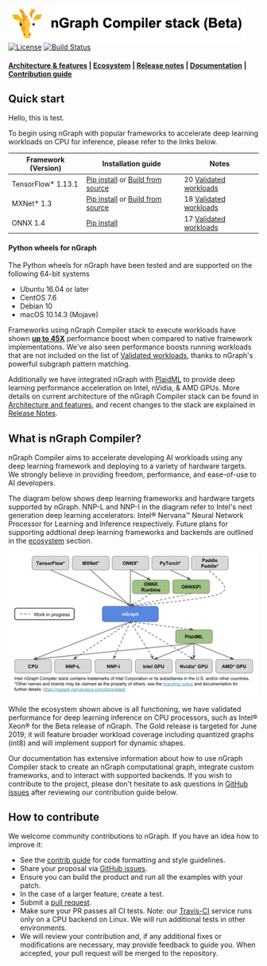 ![nGraph Compiler stack](doc/sphinx/source/graphics/ngraph_header.png)
[![License](https://img.shields.io/badge/License-Apache%202.0-blue.svg)](https://github.com/NervanaSystems/ngraph/blob/master/LICENSE) [![Build Status][build-status-badge]][build-status]

<div align="left">
  <h4>
    <a href="./ABOUT.md">Architecture & features</a> | <a href="./ecosystem-overview.md" >Ecosystem</a> | <a href="https://ngraph.nervanasys.com/docs/latest/project/release-notes.html">Release notes</a><span> | </span> <a href="https://ngraph.nervanasys.com/docs/latest">Documentation</a><span> | </span> <a href="#How-to-contribute" >Contribution guide</a>
 </h4>
</div>

## Quick start

Hello, this is test.

To begin using nGraph with popular frameworks to accelerate deep learning
workloads on CPU for inference, please refer to the links below.

|  Framework (Version)       | Installation guide                     | Notes
|----------------------------|----------------------------------------|-----------------------------------
| TensorFlow* 1.13.1         | [Pip install](https://github.com/NervanaSystems/ngraph-tf#option-1-use-a-pre-built-ngraph-tensorflow-bridge) or [Build from source](https://github.com/NervanaSystems/ngraph-tf#option-2-build-ngraph-bridge-from-source)   | 20 [Validated workloads]
| MXNet* 1.3                 | [Pip install](https://github.com/NervanaSystems/ngraph-mxnet#Installation) or [Build from source](https://github.com/NervanaSystems/ngraph-mxnet#building-with-ngraph-support)| 18 [Validated workloads]   
| ONNX 1.4                   | [Pip install](https://github.com/NervanaSystems/ngraph-onnx#installation)                          | 17 [Validated workloads] 


#### Python wheels for nGraph

The Python wheels for nGraph have been tested and are supported on the following
64-bit systems

* Ubuntu 16.04 or later
* CentOS 7.6
* Debian 10
* macOS 10.14.3 (Mojave)

Frameworks using nGraph Compiler stack to execute workloads have shown
[**up to 45X**](https://ai.intel.com/ngraph-compiler-stack-beta-release/)
performance boost when compared to native framework implementations. We've also
seen performance boosts running workloads that are not included on the list of
[Validated workloads], thanks to nGraph's powerful subgraph pattern matching.

Additionally we have integrated nGraph with [PlaidML] to provide deep learning
performance acceleration on Intel, nVidia, & AMD GPUs. More details on current
architecture of the nGraph Compiler stack can be found in [Architecture and features],
and recent changes to the stack are explained in [Release Notes].

## What is nGraph Compiler?

nGraph Compiler aims to accelerate developing AI workloads using any deep learning
framework and deploying to a variety of hardware targets. We strongly believe in
providing freedom, performance, and ease-of-use to AI developers.

The diagram below shows deep learning frameworks and hardware targets
supported by nGraph. NNP-L and NNP-I in the diagram refer to Intel's next generation
deep learning accelerators: Intel® Nervana™ Neural Network Processor for Learning and
Inference respectively.  Future plans for supporting addtional deep learning frameworks
and backends are outlined in the [ecosystem] section.


![](doc/sphinx/source/graphics/main_diagram_fw_hw.png)


While the ecosystem shown above is all functioning, we have validated
performance for deep learning inference on CPU processors, such as Intel® Xeon®
for the Beta release of nGraph. The Gold release is targeted for June 2019; it
will feature broader workload coverage including quantized graphs (int8) and
will implement support for dynamic shapes.

Our documentation has extensive information about how to use nGraph Compiler
stack to create an nGraph computational graph, integrate custom frameworks,
and to interact with supported backends. If you wish to contribute to the
project, please don't hesitate to ask questions in [GitHub issues] after
reviewing our contribution guide below.


## How to contribute

We welcome community contributions to nGraph. If you have an idea how
to improve it:

* See the [contrib guide] for code formatting and style guidelines.
* Share your proposal via [GitHub issues].
* Ensure you can build the product and run all the examples with your patch.
* In the case of a larger feature, create a test.
* Submit a [pull request].
* Make sure your PR passes all CI tests. Note: our [Travis-CI][build-status] service
  runs only on a CPU backend on Linux. We will run additional tests
  in other environments.
* We will review your contribution and, if any additional fixes or
  modifications are necessary, may provide feedback to guide you. When
  accepted, your pull request will be merged to the repository.


[Ecosystem]: ./ecosystem-overview.md
[Architecture and features]:https://ngraph.nervanasys.com/docs/latest/project/about.html
[Documentation]: https://ngraph.nervanasys.com/docs/latest
[build the Library]: https://ngraph.nervanasys.com/docs/latest/buildlb.html
[Getting Started Guides]: Getting-started-guides
[Validated workloads]: https://ngraph.nervanasys.com/docs/latest/frameworks/validated/list.html
[Functional]: https://github.com/NervanaSystems/ngraph-onnx/
[How to contribute]: How-to-contribute
[framework integration guides]: https://ngraph.nervanasys.com/docs/latest/frameworks/index.html
[release notes]: https://ngraph.nervanasys.com/docs/latest/project/release-notes.html
[Github issues]: https://github.com/NervanaSystems/ngraph/issues
[contrib guide]: https://ngraph.nervanasys.com/docs/latest/project/contribution-guide.html
[pull request]: https://github.com/NervanaSystems/ngraph/pulls
[how to import]: https://ngraph.nervanasys.com/docs/latest/core/constructing-graphs/import.html
[ngraph_wireframes_with_notice]: doc/sphinx/source/graphics/readme_stack.png "nGraph wireframe"
[ngraph_diagram_with fw_hw]: doc/sphinx/source/graphics/main_diagram_fw_hw.png "nGraph stack with current framework & backend support"
[ngraph-compiler-stack-readme]: doc/sphinx/source/graphics/ngraph-compiler-stack-readme.png "nGraph Compiler Stack"
[build-status]: https://travis-ci.org/NervanaSystems/ngraph/branches
[build-status-badge]: https://travis-ci.org/NervanaSystems/ngraph.svg?branch=master
[PlaidML]: https://github.com/plaidml/plaidml
[Source compile]: https://github.com/NervanaSystems/ngraph-mxnet/blob/master/README.md
[nGraph-ONNX]: https://github.com/NervanaSystems/ngraph-onnx/blob/master/README.md
[nGraph-ONNX adaptable]: https://ai.intel.com/adaptable-deep-learning-solutions-with-ngraph-compiler-and-onnx/
[nGraph for PyTorch developers]: https://ai.intel.com/investing-in-the-pytorch-developer-community
